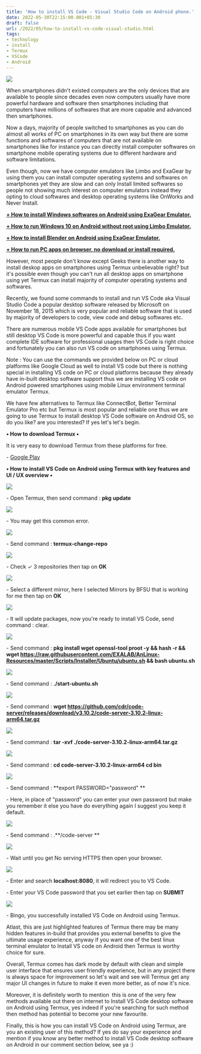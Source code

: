 ```yaml
---
title: 'How to install VS Code - Visual Studio Code on Android phone.'
date: 2022-05-30T22:15:00.001+05:30
draft: false
url: /2022/05/how-to-install-vs-code-visual-studio.html
tags: 
- technology
- install
- Termux
- VSCode
- Android
---
```


 [![](https://lh3.googleusercontent.com/-e-TEghAqT64/YpT0wZZ0mGI/AAAAAAAALeI/RgFIQ1vXvM40UEsE6--ilZqx_YRHxOVKgCNcBGAsYHQ/s1600/1653929149880615-0.png)](https://lh3.googleusercontent.com/-e-TEghAqT64/YpT0wZZ0mGI/AAAAAAAALeI/RgFIQ1vXvM40UEsE6--ilZqx_YRHxOVKgCNcBGAsYHQ/s1600/1653929149880615-0.png) 

  

  

When smartphones didn't existed computers are the only devices that are available to people since decades even now computers usually have more powerful hardware and software then smartphones including that computers have millions of softwares that are more capable and advanced then smartphones.

  

Now a days, majority of people switched to smartphones as you can do almost all works of PC on smartphones in its own way but there are some functions and softwares of computers that are not available on smartphones like for instance you can directly install computer softwares on smartphone mobile operating systems due to different hardware and software limitations.

  

Even though, now we have computer emulators like Limbo and ExaGear by using them you can install computer operating systems and softwares on smartphones yet they are slow and can only Install limited softwares so people not showing much interest on computer emulators instead they opting to cloud softwares and desktop operating systems like OnWorks and Never Install.

  

**[\+ How to install Windows softwares on Android using ExaGear Emulator.](https://www.techtracker.in/2022/05/how-to-install-windows-softwares-on.html)**

**[\+ How to run Windows 10 on Android without root using Limbo Emulator.](https://www.techtracker.in/2022/05/how-to-run-windows-10-on-android.html)**

**[\+ How to install Blender on Android using ExaGear Emulator.](https://www.techtracker.in/2022/05/how-to-install-blender-on-android-using.html)**

**[\+ How to run PC apps on browser, no download or install required.](https://www.techtracker.in/2022/05/how-to-run-pc-apps-on-browser-no.html)**

  

However, most people don't know except Geeks there is another way to install deskop apps on smartphones using Termux unbelievable right? but it's possible even though you can't run all desktop apps on smartphone using yet Termux can install majority of computer operating systems and softwares.

  

Recently, we found some commands to install and run VS Code aka Visual Studio Code a popular desktop software released by Microsoft on November 18, 2015 which is very popular and reliable software that is used by majority of developers to code, view code and debug softwares etc.

  

There are numerous mobile VS Code apps available for smartphones but still desktop VS Code is more powerful and capable thus if you want complete IDE software for professional usages then VS Code is right choice and fortunately you can also run VS code on smartphones using Termux.

  

Note : You can use the commands we provided below on PC or cloud platforms like Google Cloud as well to install VS code but there is nothing special in installing VS code on PC or cloud platforms because they already have in-built desktop software support thus we are installing VS code on Android powered smartphones using mobile Linux environment terminal emulator Termux.

  

We have few alternatives to Termux like ConnectBot, Better Terminal Emulator Pro etc but Termux is most popular and reliable one thus we are going to use Termux to install desktop VS Code software on Android OS, so do you like? are you interested? If yes let's let's begin.

  

**• How to download Termux •**

  

It is very easy to download Termux from these platforms for free.

  

\- [Google Play](https://play.google.com/store/apps/details?id=com.termux)

  

**• How to install VS Code on Android using Termux with key features and UI / UX overview •**

 **[![](https://lh3.googleusercontent.com/-UR2wRuQfedI/YpT0vYs9E3I/AAAAAAAALeE/JE02f80CUqg1EmTsBs0SxlHP5ukWjLnmQCNcBGAsYHQ/s1600/1653929145730512-1.png)](https://lh3.googleusercontent.com/-UR2wRuQfedI/YpT0vYs9E3I/AAAAAAAALeE/JE02f80CUqg1EmTsBs0SxlHP5ukWjLnmQCNcBGAsYHQ/s1600/1653929145730512-1.png)** 

\- Open Termux, then send command : **pkg** **update**

 **[![](https://lh3.googleusercontent.com/-ME_YbYQ7hb4/YpT0uU1t7fI/AAAAAAAALeA/B9UFsN-gVU0dRT1JyOT1YO9Yr4YhKjPNgCNcBGAsYHQ/s1600/1653929141016332-2.png)](https://lh3.googleusercontent.com/-ME_YbYQ7hb4/YpT0uU1t7fI/AAAAAAAALeA/B9UFsN-gVU0dRT1JyOT1YO9Yr4YhKjPNgCNcBGAsYHQ/s1600/1653929141016332-2.png)** 

\- You may get this common error.

  

 [![](https://lh3.googleusercontent.com/-3udI7FXPiV0/YpT0tO1FKgI/AAAAAAAALd8/GKS5Qs_IST4cwC0M3F6rvZyXTAN92mrigCNcBGAsYHQ/s1600/1653929137451742-3.png)](https://lh3.googleusercontent.com/-3udI7FXPiV0/YpT0tO1FKgI/AAAAAAAALd8/GKS5Qs_IST4cwC0M3F6rvZyXTAN92mrigCNcBGAsYHQ/s1600/1653929137451742-3.png) 

  

\- Send command : **termux-change-repo**

  

 [![](https://lh3.googleusercontent.com/-Yiczf0qLHvM/YpT0sbu1r5I/AAAAAAAALd4/0TUGgM4szI0nohXnfbl1Xqiaxv9dVsuOwCNcBGAsYHQ/s1600/1653929133548101-4.png)](https://lh3.googleusercontent.com/-Yiczf0qLHvM/YpT0sbu1r5I/AAAAAAAALd4/0TUGgM4szI0nohXnfbl1Xqiaxv9dVsuOwCNcBGAsYHQ/s1600/1653929133548101-4.png) 

  

\- Check ✓ 3 repositories then tap on **OK**

 **[![](https://lh3.googleusercontent.com/-AO2GTZvAh8Q/YpT0rdabG3I/AAAAAAAALd0/fBs6yNrctNMdhBhce5MgDUi8M38c4-5CgCNcBGAsYHQ/s1600/1653929127607555-5.png)](https://lh3.googleusercontent.com/-AO2GTZvAh8Q/YpT0rdabG3I/AAAAAAAALd0/fBs6yNrctNMdhBhce5MgDUi8M38c4-5CgCNcBGAsYHQ/s1600/1653929127607555-5.png)** 

\- Select a different mirror, here I selected Mirrors by BFSU that is working for me then tap on **OK**

 **[![](https://lh3.googleusercontent.com/-CyS3R9nHFjw/YpT0p1aWa6I/AAAAAAAALdw/T8w6e9gHuIEMMbVOT52eiQ1sCYDMUliVQCNcBGAsYHQ/s1600/1653929123476525-6.png)](https://lh3.googleusercontent.com/-CyS3R9nHFjw/YpT0p1aWa6I/AAAAAAAALdw/T8w6e9gHuIEMMbVOT52eiQ1sCYDMUliVQCNcBGAsYHQ/s1600/1653929123476525-6.png)** 

\- It will update packages, now you're ready to install VS Code, send command : clear.

  

 [![](https://lh3.googleusercontent.com/-_h8KvzwN820/YpT0ozYFguI/AAAAAAAALds/wys_XzoX7uIUGx7m8sD-VX7t4BtPrJ2GgCNcBGAsYHQ/s1600/1653929119828032-7.png)](https://lh3.googleusercontent.com/-_h8KvzwN820/YpT0ozYFguI/AAAAAAAALds/wys_XzoX7uIUGx7m8sD-VX7t4BtPrJ2GgCNcBGAsYHQ/s1600/1653929119828032-7.png) 

  

\- Send command : **pkg install wget openssl-tool proot -y && hash -r && wget https://raw.githubusercontent.com/EXALAB/AnLinux-Resources/master/Scripts/Installer/Ubuntu/ubuntu.sh && bash ubuntu.sh**

 **[![](https://lh3.googleusercontent.com/-tDw1Uw5OzMc/YpT0n3j-PJI/AAAAAAAALdo/20hb7RSYYAULBGdFBkgZ53hcRP4Fbq3hQCNcBGAsYHQ/s1600/1653929113321035-8.png)](https://lh3.googleusercontent.com/-tDw1Uw5OzMc/YpT0n3j-PJI/AAAAAAAALdo/20hb7RSYYAULBGdFBkgZ53hcRP4Fbq3hQCNcBGAsYHQ/s1600/1653929113321035-8.png)** 

\- Send command : **./start-ubuntu.sh**

 **[![](https://lh3.googleusercontent.com/-8y3jvNpq5uM/YpT0merd0sI/AAAAAAAALdk/KKdL2jWwGwkL2UcAcT_y_rGuSKFoMfPnwCNcBGAsYHQ/s1600/1653929109806151-9.png)](https://lh3.googleusercontent.com/-8y3jvNpq5uM/YpT0merd0sI/AAAAAAAALdk/KKdL2jWwGwkL2UcAcT_y_rGuSKFoMfPnwCNcBGAsYHQ/s1600/1653929109806151-9.png)** 

\- Send command : **wget https://github.com/cdr/code-server/releases/download/v3.10.2/code-server-3.10.2-linux-arm64.tar.gz**

 **[![](https://lh3.googleusercontent.com/-LkvJxmCpbfQ/YpT0lVJmpuI/AAAAAAAALdg/X7vLOjSetXI0XxO0dVbI7KuCI01KFKcjQCNcBGAsYHQ/s1600/1653929106200587-10.png)](https://lh3.googleusercontent.com/-LkvJxmCpbfQ/YpT0lVJmpuI/AAAAAAAALdg/X7vLOjSetXI0XxO0dVbI7KuCI01KFKcjQCNcBGAsYHQ/s1600/1653929106200587-10.png)** 

\- Send command : **tar -xvf ./code-server-3.10.2-linux-arm64.tar.gz**

 **[![](https://lh3.googleusercontent.com/--DLPe0Q39vk/YpT0keTkcjI/AAAAAAAALdc/W9FnUCmBjGwkKynlhC2LgUylpeUdnlLAACNcBGAsYHQ/s1600/1653929102486583-11.png)](https://lh3.googleusercontent.com/--DLPe0Q39vk/YpT0keTkcjI/AAAAAAAALdc/W9FnUCmBjGwkKynlhC2LgUylpeUdnlLAACNcBGAsYHQ/s1600/1653929102486583-11.png)** 

\- Send command : **cd code-server-3.10.2-linux-arm64 cd bin**

 **[![](https://lh3.googleusercontent.com/-Zlm-JzZzfls/YpT0jZgPsAI/AAAAAAAALdY/9ekbNZuIjk8mW2CzJqCAn6jtgD-2xa-6ACNcBGAsYHQ/s1600/1653929097087139-12.png)](https://lh3.googleusercontent.com/-Zlm-JzZzfls/YpT0jZgPsAI/AAAAAAAALdY/9ekbNZuIjk8mW2CzJqCAn6jtgD-2xa-6ACNcBGAsYHQ/s1600/1653929097087139-12.png)** 

\- Send command : **export PASSWORD="password" **

  

\- Here, in place of "password" you can enter your own password but make you remember it else you have do everything again I suggest you keep it default.

  

 [![](https://lh3.googleusercontent.com/-6gIQeNOtf-M/YpT0iHvQUbI/AAAAAAAALdU/qEmGxhAgq8QlHkaja1-8qPcZxrjgakUggCNcBGAsYHQ/s1600/1653929093270102-13.png)](https://lh3.googleusercontent.com/-6gIQeNOtf-M/YpT0iHvQUbI/AAAAAAAALdU/qEmGxhAgq8QlHkaja1-8qPcZxrjgakUggCNcBGAsYHQ/s1600/1653929093270102-13.png) 

  

\- Send command : .**/code-server **

 **[![](https://lh3.googleusercontent.com/-6uiOhm-3Uzs/YpT0hHTm6MI/AAAAAAAALdQ/lQLdTLl7XkID2Ppjhb2uPMiBCSRuASLJgCNcBGAsYHQ/s1600/1653929088719312-14.png)](https://lh3.googleusercontent.com/-6uiOhm-3Uzs/YpT0hHTm6MI/AAAAAAAALdQ/lQLdTLl7XkID2Ppjhb2uPMiBCSRuASLJgCNcBGAsYHQ/s1600/1653929088719312-14.png)** 

\- Wait until you get No serving HTTPS then open your browser.

  

 [![](https://lh3.googleusercontent.com/-W5bNVhFD8fs/YpT0gKmx2-I/AAAAAAAALdM/OxaBANbogoQ3eiBIukJR4DgVu-sZtvZ4ACNcBGAsYHQ/s1600/1653929084716144-15.png)](https://lh3.googleusercontent.com/-W5bNVhFD8fs/YpT0gKmx2-I/AAAAAAAALdM/OxaBANbogoQ3eiBIukJR4DgVu-sZtvZ4ACNcBGAsYHQ/s1600/1653929084716144-15.png) 

  

\- Enter and search **localhost:8080**, it will redirect you to VS Code.  

  

\- Enter your VS Code password that you set earlier then tap on **SUBMIT**

 **[![](https://lh3.googleusercontent.com/-BjPHSsYk29U/YpT0e-j96gI/AAAAAAAALdI/3po_jl413G8RuC08X8Hi7qOruFqNO5B-wCNcBGAsYHQ/s1600/1653929078335918-16.png)](https://lh3.googleusercontent.com/-BjPHSsYk29U/YpT0e-j96gI/AAAAAAAALdI/3po_jl413G8RuC08X8Hi7qOruFqNO5B-wCNcBGAsYHQ/s1600/1653929078335918-16.png)** 

\- Bingo, you successfully installed VS Code on Android using Termux.

  

Atlast, this are just highlighted features of Termux there may be many hidden features in-build that provides you external benefits to give the ultimate usage experience, anyway if you want one of the best linux terminal emulator to Install VS code on Android then Termux is worthy choice for sure.

  

Overall, Termux comes has dark mode by default with clean and simple user interface that ensures user friendly experience, but in any project there is always space for improvement so let's wait and see will Termux get any major UI changes in future to make it even more better, as of now it's nice.

  

Moreover, it is definitely worth to mention  this is one of the very few methods available out there on internet to Install VS Code desktop software on Android using Termux, yes indeed if you're searching for such method then method has potential to become your new favourite.

  

Finally, this is how you can install VS Code on Android using Termux, are you an existing user of this method? If yes do say your experience and mention if you know any better method to install VS Code desktop software on Android in our comment section below, see ya :)